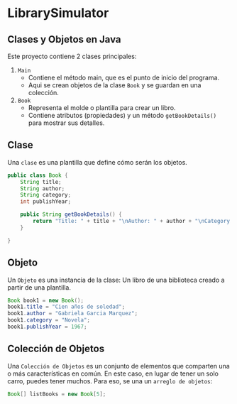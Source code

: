 # LibrarySimulator

## Clases y Objetos en Java

Este proyecto contiene 2 clases principales:
1. `Main`
    - Contiene el método main, que es el punto de inicio del programa.
    - Aqui se crean objetos de la clase `Book` y se guardan en una colección.
2. `Book`
    - Representa el molde o plantilla para crear un libro.
    - Contiene atributos (propiedades) y un método `getBookDetails()` para mostrar sus detalles.

## Clase
Una `clase` es una plantilla que define cómo serán los objetos.
```Java
public class Book {
    String title;
    String author;
    String category;
    int publishYear;

    public String getBookDetails() {
        return "Title: " + title + "\nAuthor: " + author + "\nCategory: " + category + "\nPublis Year: " + publishYear;
    }

}

```

## Objeto
Un `Objeto` es una instancia de la clase: Un libro de una biblioteca creado a partir de una plantilla.
```Java
Book book1 = new Book();
book1.title = "Cien años de soledad";
book1.author = "Gabriela Garcia Marquez";
book1.category = "Novela";
book1.publishYear = 1967;
```

## Colección de Objetos
Una `Colección de Objetos` es un conjunto de elementos que comparten una o más características en común. En este caso, en lugar de tener un solo carro, puedes tener muchos. Para eso, se una un `arreglo de objetos`:
```Java
Book[] listBooks = new Book[5];
```


